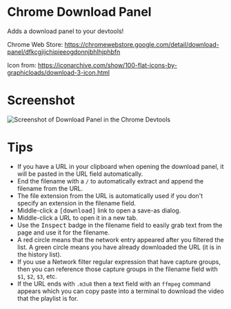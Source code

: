 # Chrome Download Panel

Adds a download panel to your devtools!

Chrome Web Store: https://chromewebstore.google.com/detail/download-panel/dfkcgjijchipieeogdonnjbhlhjphbfn

Icon from: https://iconarchive.com/show/100-flat-icons-by-graphicloads/download-3-icon.html


# Screenshot

![Screenshot of Download Panel in the Chrome Devtools](screenshot.png)


# Tips
- If you have a URL in your clipboard when opening the download panel, it will be pasted in the URL field automatically.
- End the filename with a `/` to automatically extract and append the filename from the URL.
- The file extension from the URL is automatically used if you don't specify an extension in the filename field.
- Middle-click a <kbd>[download]</kbd> link to open a save-as dialog.
- Middle-click a URL to open it in a new tab.
- Use the <kbd>Inspect</kbd> badge in the filename field to easily grab text from the page and use it for the filename.
- A red circle means that the network entry appeared after you filtered the list. A green circle means you have already downloaded the URL (it is in the history list).
- If you use a Network filter regular expression that have capture groups, then you can reference those capture groups in the filename field with `$1`, `$2`, `$3`, etc.
- If the URL ends with `.m3u8` then a text field with an `ffmpeg` command appears which you can copy paste into a terminal to download the video that the playlist is for.
